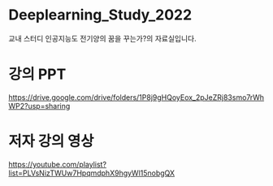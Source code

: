 # Deeplearning_Study_2022
교내 스터디 인공지능도 전기양의 꿈을 꾸는가?의 자료실입니다.

# 강의 PPT
https://drive.google.com/drive/folders/1P8j9gHQoyEox_2pJeZRj83smo7rWhWP2?usp=sharing

# 저자 강의 영상
https://youtube.com/playlist?list=PLVsNizTWUw7HpqmdphX9hgyWl15nobgQX
